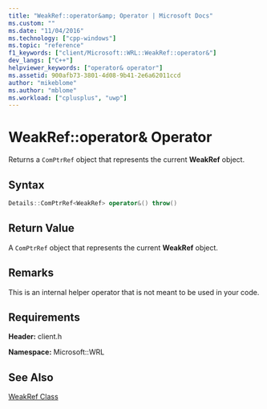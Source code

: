 ```yaml
---
title: "WeakRef::operator&amp; Operator | Microsoft Docs"
ms.custom: ""
ms.date: "11/04/2016"
ms.technology: ["cpp-windows"]
ms.topic: "reference"
f1_keywords: ["client/Microsoft::WRL::WeakRef::operator&"]
dev_langs: ["C++"]
helpviewer_keywords: ["operator& operator"]
ms.assetid: 900afb73-3801-4d08-9b41-2e6a62011ccd
author: "mikeblome"
ms.author: "mblome"
ms.workload: ["cplusplus", "uwp"]
---
```

# WeakRef::operator&amp; Operator

Returns a `ComPtrRef` object that represents the current **WeakRef** object.

## Syntax

```cpp
Details::ComPtrRef<WeakRef> operator&() throw()  
```

## Return Value

A `ComPtrRef` object that represents the current **WeakRef** object.

## Remarks

This is an internal helper operator that is not meant to be used in your code.

## Requirements

**Header:** client.h

**Namespace:** Microsoft::WRL

## See Also

[WeakRef Class](../windows/weakref-class.md)